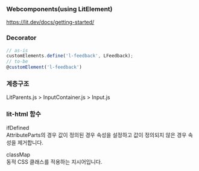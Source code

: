 ### Webcomponents(using LitElement)

https://lit.dev/docs/getting-started/

### Decorator
```javascript
// as-is
customElements.define('l-feedback', LFeedback);
// to-be
@customElement('l-feedback')
```

### 계층구조
LitParents.js > InputContainer.js > Input.js


### lit-html 함수
ifDefined  
AttributeParts의 경우 값이 정의된 경우 속성을 설정하고 값이 정의되지 않은 경우 속성을 제거합니다.

classMap  
동적 CSS 클래스를 적용하는 지시어입니다.